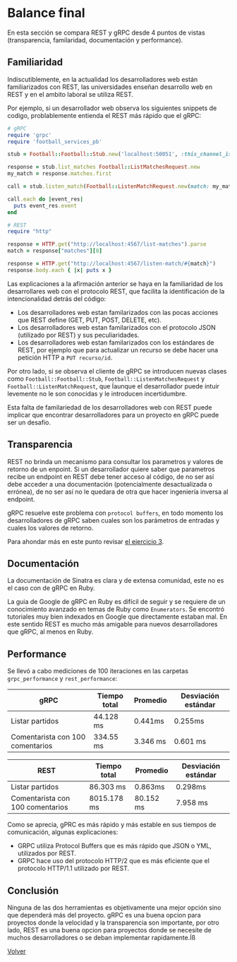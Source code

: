 # Balance final

En esta sección se compara REST y gRPC desde 4 puntos de vistas (transparencia, familaridad, documentación y performance).

## Familiaridad

Indiscutiblemente, en la actualidad los desarrolladores web están familiarizados con REST, las universidades enseñan desarrollo web en REST y en el ambito laboral se utiliza REST.

Por ejemplo, si un desarrollador web observa los siguientes snippets de codigo, problablemente entienda el REST más rápido que el gRPC:

```ruby
# gRPC
require 'grpc'
require 'football_services_pb'

stub = Football::Football::Stub.new('localhost:50051', :this_channel_is_insecure)

response = stub.list_matches Football::ListMatchesRequest.new
my_match = response.matches.first

call = stub.listen_match(Football::ListenMatchRequest.new(match: my_match))

call.each do |event_res|
  puts event_res.event
end
```

```ruby
# REST
require "http"

response = HTTP.get("http://localhost:4567/list-matches").parse
match = response["matches"][0]

response = HTTP.get("http://localhost:4567/listen-match/#{match}")
response.body.each { |x| puts x }
```

Las explicaciones a la afirmación anterior se haya en la familiaridad de los desarrollares web con el protocolo REST, que facilita la identificación de la intencionalidad detrás del código:
  * Los desarrolladores web estan familarizados con las pocas acciones que REST define (GET, PUT, POST, DELETE, etc).
  * Los desarrolladores web estan familarizados con el protocolo JSON (utilizado por REST) y sus peculiaridades. 
  * Los desarrolladores web estan familarizados con los estándares de REST, por ejemplo que para actualizar un recurso se debe hacer una petición HTTP a `PUT recurso/id`.

Por otro lado, si se observa el cliente de gRPC se introducen nuevas clases como `Football::Football::Stub`, `Football::ListenMatchesRequest` y `Football::ListenMatchRequest`, que Íaunque el desarrollador puede intuir levemente no le son conocidas y le introducen incertidumbre.

Esta falta de familariedad de los desarrolladores web con REST puede implicar que encontrar desarrolladores para un proyecto en gRPC puede ser un desafio.

## Transparencia

REST no brinda un mecanismo para consultar los parametros y valores de retorno de un enpoint. Si un desarrollador quiere saber que parametros recibe un endpoint en REST debe tener acceso al código, de no ser así debe acceder a una documentación (potencialmente desactualizada o errónea), de no ser así no le quedara de otra que hacer ingeniería inversa al endpoint.

gRPC resuelve este problema con `protocol buffers`, en todo momento los desarrolladores de gRPC saben cuales son los parámetros de entradas y cuales los valores de retorno.

Para ahondar más en este punto revisar [el ejercicio 3](../tp3/ej3.md).

## Documentación

La documentación de Sinatra es clara y de extensa comunidad, este no es el caso con de gRPC en Ruby.

La guia de Google de gRPC en Ruby es difícil de seguir y se requiere de un conocimiento avanzado en temas de Ruby como `Enumerators`. Se encontró tutoriales muy bien indexados en Google que directamente estaban mal. En este sentido REST es mucho más amigable para nuevos desarrolladores que gRPC, al menos en Ruby.

## Performance

Se llevó a cabo mediciones de 100 iteraciones en las carpetas `grpc_performance` y `rest_performance`:

| gRPC | Tiempo total | Promedio | Desviación estándar |
| ---------- | -- | -- | ---|
| Listar partidos | 44.128 ms | 0.441ms | 0.255ms
| Comentarista con 100 comentarios   | 334.55 ms     | 3.346 ms | 0.601 ms |


| REST | Tiempo total | Promedio | Desviación estándar |
| ---------- | -- | -- | ---|
| Listar partidos | 86.303 ms | 0.863ms | 0.298ms
| Comentarista con 100 comentarios   | 8015.178 ms     | 80.152 ms  | 7.958 ms |

Como se aprecia, gPRC es más rápido y más estable en sus tiempos de comunicación, algunas explicaciones:
* GRPC utiliza Protocol Buffers que es más rápido que JSON o YML, utilizados por REST.
* GRPC hace uso del protocolo HTTP/2 que es más eficiente que el protocolo HTTP/1.1 utilizado por REST.

## Conclusión

Ninguna de las dos herramientas es objetivamente una mejor opción sino que dependerá más del proyecto. gRPC es una buena opcion para proyectos donde la velocidad y la transparencia son importante, por otro lado, REST es una buena opcion para proyectos donde se necesite de muchos desarrolladores o se deban implementar rapidamente.Íß

[Volver](intro.md)